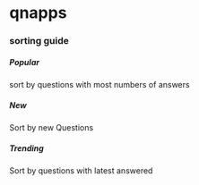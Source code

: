 # qnapps

### sorting guide

##### Popular

sort by questions with most numbers of answers

##### New

Sort by new Questions

##### Trending

Sort by questions with latest answered